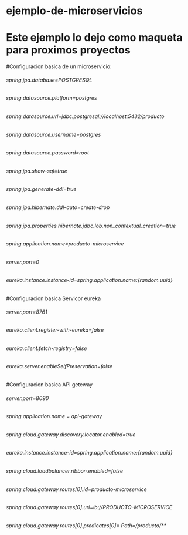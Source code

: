 # ejemplo-de-microservicios

# Este ejemplo lo dejo como maqueta para proximos proyectos

#Configuracion basica de un microservicio:

###### spring.jpa.database=POSTGRESQL
###### spring.datasource.platform=postgres
###### spring.datasource.url=jdbc:postgresql://localhost:5432/producto
###### spring.datasource.username=postgres
###### spring.datasource.password=root
###### spring.jpa.show-sql=true
###### spring.jpa.generate-ddl=true
###### spring.jpa.hibernate.ddl-auto=create-drop
###### spring.jpa.properties.hibernate.jdbc.lob.non_contextual_creation=true

###### spring.application.name=producto-microservice
###### server.port=0
###### eureka.instance.instance-id=${spring.application.name}:${random.uuid}

#Configuracion basica Servicor eureka 

###### server.port=8761
###### eureka.client.register-with-eureka=false
###### eureka.client.fetch-registry=false
###### eureka.server.enableSelfPreservation=false

#Configuracion basica API geteway

###### server.port=8090
###### spring.application.name = api-gateway
###### spring.cloud.gateway.discovery.locator.enabled=true
###### eureka.instance.instance-id=${spring.application.name}:${random.uuid}
###### spring.cloud.loadbalancer.ribbon.enabled=false
###### spring.cloud.gateway.routes[0].id=producto-microservice
###### spring.cloud.gateway.routes[0].uri=lb://PRODUCTO-MICROSERVICE
###### spring.cloud.gateway.routes[0].predicates[0]= Path=/producto/**
